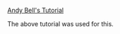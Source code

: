 [Andy Bell's Tutorial](https://piccalil.li/tutorial/build-a-light-and-global-state-system/)

The above tutorial was used for this.